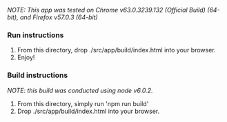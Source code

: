 *NOTE: This app was tested on Chrome v63.0.3239.132 (Official Build) (64-bit), and Firefox v57.0.3 (64-bit)*

### Run instructions

1. From this directory, drop ./src/app/build/index.html into your browser.
2. Enjoy!


### Build instructions

*NOTE: this build was conducted using node v6.0.2.*

1. From this directory, simply run 'npm run build'
2. Drop ./src/app/build/index.html into your browser.


